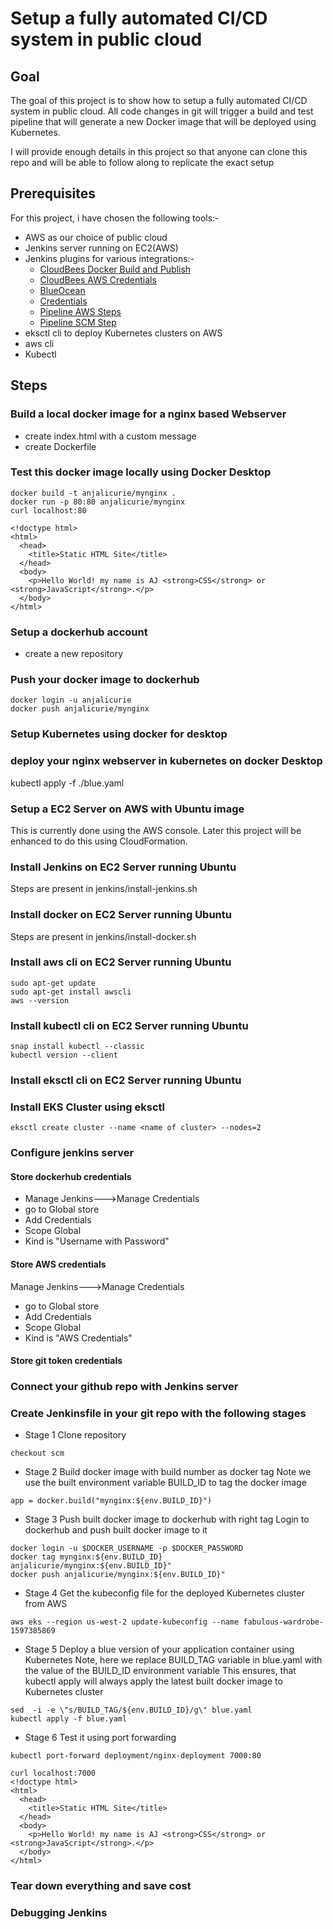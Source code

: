 # Setup a fully automated CI/CD system in public cloud

## Goal

The goal of this project is to show how to setup a fully automated CI/CD system
in public cloud. All code changes in git will trigger a build and test pipeline
that will generate a new Docker image that will be deployed using Kubernetes.

I will provide enough details in this project so that anyone can clone this repo and
will be able to follow along to replicate the exact setup


## Prerequisites
For this project, i have chosen the following tools:- 

- AWS as our choice of public cloud
- Jenkins server running on EC2(AWS)
- Jenkins plugins for various integrations:-
  - [CloudBees Docker Build and Publish](https://plugins.jenkins.io/docker-build-publish/)
  - [CloudBees AWS Credentials](https://plugins.jenkins.io/aws-credentials/)
  - [BlueOcean](https://plugins.jenkins.io/blueocean/) 
  - [Credentials](https://plugins.jenkins.io/credentials/)
  - [Pipeline AWS Steps](https://plugins.jenkins.io/pipeline-aws/)
  - [Pipeline SCM Step](https://plugins.jenkins.io/workflow-scm-step/)
- eksctl cli to deploy Kubernetes clusters on AWS
- aws cli
- Kubectl 


## Steps

### Build a local docker image for a nginx based Webserver
- create index.html with a custom message
- create Dockerfile 

### Test this docker image locally using Docker Desktop

```
docker build -t anjalicurie/mynginx .
docker run -p 80:80 anjalicurie/mynginx
curl localhost:80

<!doctype html>
<html>
  <head>
    <title>Static HTML Site</title>
  </head>
  <body>
    <p>Hello World! my name is AJ <strong>CSS</strong> or <strong>JavaScript</strong>.</p>
  </body>
</html>

```

### Setup a dockerhub account

- create a new repository

### Push your docker image to dockerhub

```
docker login -u anjalicurie
docker push anjalicurie/mynginx
```

### Setup Kubernetes using docker for desktop

### deploy your nginx webserver in kubernetes on docker Desktop

kubectl apply -f ./blue.yaml


### Setup a EC2 Server on AWS with Ubuntu image

This is currently done using the AWS console. Later this project will be enhanced to do this
using CloudFormation.


### Install Jenkins on EC2 Server running Ubuntu
Steps are present in jenkins/install-jenkins.sh

### Install docker on EC2 Server running Ubuntu
Steps are present in jenkins/install-docker.sh


### Install aws cli on EC2 Server running Ubuntu
```
sudo apt-get update
sudo apt-get install awscli
aws --version

```

### Install kubectl cli on EC2 Server running Ubuntu
```
snap install kubectl --classic
kubectl version --client
```

### Install eksctl cli on EC2 Server running Ubuntu


### Install EKS Cluster using eksctl
```
eksctl create cluster --name <name of cluster> --nodes=2
```

### Configure jenkins server

#### Store dockerhub credentials
- Manage Jenkins--->Manage Credentials
- go to Global store
- Add Credentials
- Scope Global 
- Kind is "Username with Password"

#### Store AWS credentials
Manage Jenkins--->Manage Credentials
- go to Global store
- Add Credentials
- Scope Global 
- Kind is "AWS Credentials"

#### Store git token credentials 

### Connect your github repo with Jenkins server

### Create Jenkinsfile in your git repo with the following stages

* Stage 1 Clone repository
```
checkout scm
```

* Stage 2 Build docker image with build number as docker tag
Note we use the built environment variable BUILD_ID to tag the docker image

```
app = docker.build("mynginx:${env.BUILD_ID}")
```

* Stage 3 Push built docker image to dockerhub with right tag
Login to dockerhub and push built docker image to it
```
docker login -u $DOCKER_USERNAME -p $DOCKER_PASSWORD
docker tag mynginx:${env.BUILD_ID} anjalicurie/mynginx:${env.BUILD_ID}"
docker push anjalicurie/mynginx:${env.BUILD_ID}"
```

* Stage 4 Get the kubeconfig file for the deployed Kubernetes cluster from AWS
```
aws eks --region us-west-2 update-kubeconfig --name fabulous-wardrobe-1597385869
```
 
* Stage 5 Deploy a blue version of your application container using Kubernetes
Note, here we replace BUILD_TAG variable in blue.yaml with the value of the BUILD_ID environment variable
This ensures, that kubectl apply will always apply the latest built docker image to Kubernetes cluster
```
sed  -i -e \"s/BUILD_TAG/${env.BUILD_ID}/g\" blue.yaml
kubectl apply -f blue.yaml
```

* Stage 6 Test it using port forwarding
```
kubectl port-forward deployment/nginx-deployment 7000:80

curl localhost:7000
<!doctype html>
<html>
  <head>
    <title>Static HTML Site</title>
  </head>
  <body>
    <p>Hello World! my name is AJ <strong>CSS</strong> or <strong>JavaScript</strong>.</p>
  </body>
</html>

```

### Tear down everything and save cost


### Debugging Jenkins
